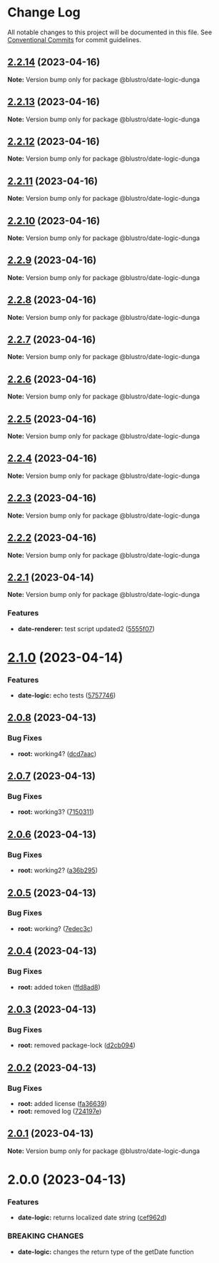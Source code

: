 # Change Log

All notable changes to this project will be documented in this file.
See [Conventional Commits](https://conventionalcommits.org) for commit guidelines.

## [2.2.14](https://npm.pkg.github.com/blustro/monorepo/compare/@blustro/date-logic-dunga@2.2.13...@blustro/date-logic-dunga@2.2.14) (2023-04-16)

**Note:** Version bump only for package @blustro/date-logic-dunga





## [2.2.13](https://npm.pkg.github.com/blustro/monorepo/compare/@blustro/date-logic-dunga@2.2.12...@blustro/date-logic-dunga@2.2.13) (2023-04-16)

**Note:** Version bump only for package @blustro/date-logic-dunga





## [2.2.12](https://npm.pkg.github.com/blustro/monorepo/compare/@blustro/date-logic-dunga@2.2.11...@blustro/date-logic-dunga@2.2.12) (2023-04-16)

**Note:** Version bump only for package @blustro/date-logic-dunga





## [2.2.11](https://npm.pkg.github.com/blustro/monorepo/compare/@blustro/date-logic-dunga@2.2.10...@blustro/date-logic-dunga@2.2.11) (2023-04-16)

**Note:** Version bump only for package @blustro/date-logic-dunga





## [2.2.10](https://npm.pkg.github.com/blustro/monorepo/compare/@blustro/date-logic-dunga@2.2.9...@blustro/date-logic-dunga@2.2.10) (2023-04-16)

**Note:** Version bump only for package @blustro/date-logic-dunga





## [2.2.9](https://npm.pkg.github.com/blustro/monorepo/compare/@blustro/date-logic-dunga@2.2.8...@blustro/date-logic-dunga@2.2.9) (2023-04-16)

**Note:** Version bump only for package @blustro/date-logic-dunga





## [2.2.8](https://npm.pkg.github.com/blustro/monorepo/compare/@blustro/date-logic-dunga@2.2.7...@blustro/date-logic-dunga@2.2.8) (2023-04-16)

**Note:** Version bump only for package @blustro/date-logic-dunga





## [2.2.7](https://npm.pkg.github.com/blustro/monorepo/compare/@blustro/date-logic-dunga@2.2.6...@blustro/date-logic-dunga@2.2.7) (2023-04-16)

**Note:** Version bump only for package @blustro/date-logic-dunga





## [2.2.6](https://npm.pkg.github.com/blustro/monorepo/compare/@blustro/date-logic-dunga@2.2.5...@blustro/date-logic-dunga@2.2.6) (2023-04-16)

**Note:** Version bump only for package @blustro/date-logic-dunga





## [2.2.5](https://npm.pkg.github.com/blustro/monorepo/compare/@blustro/date-logic-dunga@2.2.4...@blustro/date-logic-dunga@2.2.5) (2023-04-16)

**Note:** Version bump only for package @blustro/date-logic-dunga





## [2.2.4](https://npm.pkg.github.com/blustro/monorepo/compare/@blustro/date-logic-dunga@2.2.3...@blustro/date-logic-dunga@2.2.4) (2023-04-16)

**Note:** Version bump only for package @blustro/date-logic-dunga





## [2.2.3](https://npm.pkg.github.com/blustro/monorepo/compare/@blustro/date-logic-dunga@2.2.2...@blustro/date-logic-dunga@2.2.3) (2023-04-16)

**Note:** Version bump only for package @blustro/date-logic-dunga





## [2.2.2](https://npm.pkg.github.com/blustro/monorepo/compare/@blustro/date-logic-dunga@2.2.1...@blustro/date-logic-dunga@2.2.2) (2023-04-16)

**Note:** Version bump only for package @blustro/date-logic-dunga





## [2.2.1](https://npm.pkg.github.com/blustro/monorepo/compare/@blustro/date-logic-dunga@2.1.1...@blustro/date-logic-dunga@2.2.1) (2023-04-14)

**Note:** Version bump only for package @blustro/date-logic-dunga







### Features

* **date-renderer:** test script updated2 ([5555f07](https://npm.pkg.github.com/blustro/monorepo/commit/5555f0780f52d48eb3e3415e9dacd3ded5385205))





# [2.1.0](https://npm.pkg.github.com/blustro/monorepo/compare/@blustro/date-logic-dunga@2.0.8...@blustro/date-logic-dunga@2.1.0) (2023-04-14)


### Features

* **date-logic:** echo tests ([5757746](https://npm.pkg.github.com/blustro/monorepo/commit/57577463060e98752e4308791020ffa9c9476dbf))





## [2.0.8](https://npm.pkg.github.com/blustro/monorepo/compare/@blustro/date-logic-dunga@2.0.7...@blustro/date-logic-dunga@2.0.8) (2023-04-13)


### Bug Fixes

* **root:** working4? ([dcd7aac](https://npm.pkg.github.com/blustro/monorepo/commit/dcd7aacd67591b2f34d9610dce04af78fa89acde))





## [2.0.7](https://npm.pkg.github.com/blustro/monorepo/compare/@blustro/date-logic-dunga@2.0.6...@blustro/date-logic-dunga@2.0.7) (2023-04-13)


### Bug Fixes

* **root:** working3? ([7150311](https://npm.pkg.github.com/blustro/monorepo/commit/7150311746b161706adc96f87d79b0b168258d51))





## [2.0.6](https://npm.pkg.github.com/blustro/monorepo/compare/@blustro/date-logic-dunga@2.0.5...@blustro/date-logic-dunga@2.0.6) (2023-04-13)


### Bug Fixes

* **root:** working2? ([a36b295](https://npm.pkg.github.com/blustro/monorepo/commit/a36b2955be93be12ba26d1cbad913e755021a382))





## [2.0.5](https://npm.pkg.github.com/blustro/monorepo/compare/@blustro/date-logic-dunga@2.0.4...@blustro/date-logic-dunga@2.0.5) (2023-04-13)


### Bug Fixes

* **root:** working? ([7edec3c](https://npm.pkg.github.com/blustro/monorepo/commit/7edec3c632421fcd30f5f05e6acaaf62b8c91b0c))





## [2.0.4](https://npm.pkg.github.com/blustro/monorepo/compare/@blustro/date-logic-dunga@2.0.3...@blustro/date-logic-dunga@2.0.4) (2023-04-13)


### Bug Fixes

* **root:** added token ([ffd8ad8](https://npm.pkg.github.com/blustro/monorepo/commit/ffd8ad8689a719cc504378b8d2fb153f4c9431cc))





## [2.0.3](https://npm.pkg.github.com/blustro/monorepo/compare/@blustro/date-logic-dunga@2.0.2...@blustro/date-logic-dunga@2.0.3) (2023-04-13)


### Bug Fixes

* **root:** removed package-lock ([d2cb094](https://npm.pkg.github.com/blustro/monorepo/commit/d2cb09465b9b3a3f7a77a38a88868e99a58134f5))





## [2.0.2](https://npm.pkg.github.com/blustro/monorepo/compare/@blustro/date-logic-dunga@2.0.1...@blustro/date-logic-dunga@2.0.2) (2023-04-13)


### Bug Fixes

* **root:** added license ([fa36639](https://npm.pkg.github.com/blustro/monorepo/commit/fa366391aa34a4d934f27b4fd7b0433a9905007f))
* **root:** removed log ([724197e](https://npm.pkg.github.com/blustro/monorepo/commit/724197e422c44e618a80539da5e25473358c1e83))





## [2.0.1](https://npm.pkg.github.com/blustro/monorepo/compare/@blustro/date-logic-dunga@2.0.0...@blustro/date-logic-dunga@2.0.1) (2023-04-13)

**Note:** Version bump only for package @blustro/date-logic-dunga





# 2.0.0 (2023-04-13)


### Features

* **date-logic:** returns localized date string ([cef962d](https://npm.pkg.github.com/blustro/monorepo/commit/cef962db57e1ec60273248c010ad130a0673612c))


### BREAKING CHANGES

* **date-logic:** changes the return type of the getDate function
